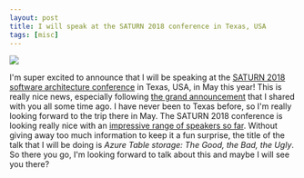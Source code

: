 ```yaml
---
layout: post
title: I will speak at the SATURN 2018 conference in Texas, USA
tags: [misc]
---
```



[<img src="{{ site.url }}/public/img/saturn_2018.PNG">](https://resources.sei.cmu.edu/news-events/events/saturn/)

I'm super excited to announce that I will be speaking at the [SATURN 2018 software architecture conference](https://resources.sei.cmu.edu/news-events/events/saturn/) in Texas, USA, in May this year! This is really nice news, especially following [the grand announcement](https://sirarsalih.com/2018/01/31/and-so-begins-a-new-adventure/) that I shared with you all some time ago. I have never been to Texas before, so I'm really looking forward to the trip there in May. The SATURN 2018 conference is looking really nice with an [impressive range of speakers so far](https://resources.sei.cmu.edu/news-events/events/saturn/speakers.cfm). Without giving away too much information to keep it a fun surprise, the title of the talk that I will be doing is *Azure Table storage: The Good, the Bad, the Ugly*. So there you go, I'm looking forward to talk about this and maybe I will see you there?